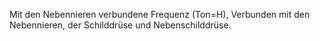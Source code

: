 Mit den Nebennieren verbundene Frequenz (Ton=H), Verbunden mit den Nebennieren, der Schilddrüse und Nebenschilddrüse.